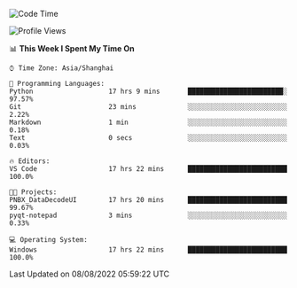 <!--START_SECTION:waka-->
![Code Time](http://img.shields.io/badge/Code%20Time-192%20hrs%2011%20mins-blue)

![Profile Views](http://img.shields.io/badge/Profile%20Views-0-blue)

📊 **This Week I Spent My Time On** 

```text
⌚︎ Time Zone: Asia/Shanghai

💬 Programming Languages: 
Python                   17 hrs 9 mins       ████████████████████████░   97.57% 
Git                      23 mins             ░░░░░░░░░░░░░░░░░░░░░░░░░   2.22% 
Markdown                 1 min               ░░░░░░░░░░░░░░░░░░░░░░░░░   0.18% 
Text                     0 secs              ░░░░░░░░░░░░░░░░░░░░░░░░░   0.03%

🔥 Editors: 
VS Code                  17 hrs 22 mins      █████████████████████████   100.0%

🐱‍💻 Projects: 
PNBX_DataDecodeUI        17 hrs 20 mins      █████████████████████████   99.67% 
pyqt-notepad             3 mins              ░░░░░░░░░░░░░░░░░░░░░░░░░   0.33%

💻 Operating System: 
Windows                  17 hrs 22 mins      █████████████████████████   100.0%

```


 Last Updated on 08/08/2022 05:59:22 UTC
<!--END_SECTION:waka-->